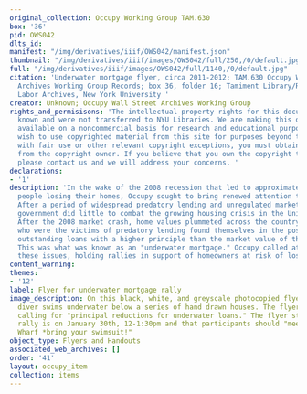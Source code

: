 ```yaml
---
original_collection: Occupy Working Group TAM.630
box: '36'
pid: OWS042
dlts_id:
manifest: "/img/derivatives/iiif/OWS042/manifest.json"
thumbnail: "/img/derivatives/iiif/images/OWS042/full/250,/0/default.jpg"
full: "/img/derivatives/iiif/images/OWS042/full/1140,/0/default.jpg"
citation: 'Underwater mortgage flyer, circa 2011-2012; TAM.630 Occupy Wall Street
  Archives Working Group Records; box 36, folder 16; Tamiment Library/Robert F. Wagner
  Labor Archives, New York University '
creator: Unknown; Occupy Wall Street Archives Working Group
rights_and_permisisons: 'The intellectual property rights for this document are not
  known and were not transferred to NYU Libraries. We are making this document publicly
  available on a noncommercial basis for research and educational purposes. If you
  wish to use copyrighted material from this site for purposes beyond those in accordance
  with fair use or other relevant copyright exceptions, you must obtain permission
  from the copyright owner. If you believe that you own the copyright to this document,
  please contact us and we will address your concerns. '
declarations:
- '1'
description: 'In the wake of the 2008 recession that led to approximately 10 million
  people losing their homes, Occupy sought to bring renewed attention to housing justice.
  After a period of widespread predatory lending and unregulated markets, the federal
  government did little to combat the growing housing crisis in the United States.
  After the 2008 market crash, home values plummeted across the country, and homeowners
  who were the victims of predatory lending found themselves in the position of having
  outstanding loans with a higher principle than the market value of their house.
  This was what was known as an "underwater mortgage." Occupy called attention to
  these issues, holding rallies in support of homeowners at risk of losing their homes. '
content_warning:
themes:
- '12'
label: Flyer for underwater mortgage rally
image_description: On this black, white, and greyscale photocopied flyer, a scuba
  diver swims underwater below a series of hand drawn houses. The flyer is for a rally
  calling for "principal reductions for underwater loans." The flyer states that the
  rally is on January 30th, 12-1:30pm and that participants should "meet at 50 Rowes
  Wharf *bring your swimsuit!"
object_type: Flyers and Handouts
associated_web_archives: []
order: '41'
layout: occupy_item
collection: items
---
```

